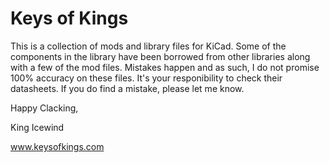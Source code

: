 # Keys of Kings

This is a collection of mods and library files for KiCad. Some of the components in the library have been borrowed from other libraries along with a few of the mod files. Mistakes happen and as such, I do not promise 100% accuracy on these files. 
It's your responibility to check their datasheets. If you do find a mistake, please let me know.

Happy Clacking,

King Icewind

www.keysofkings.com
